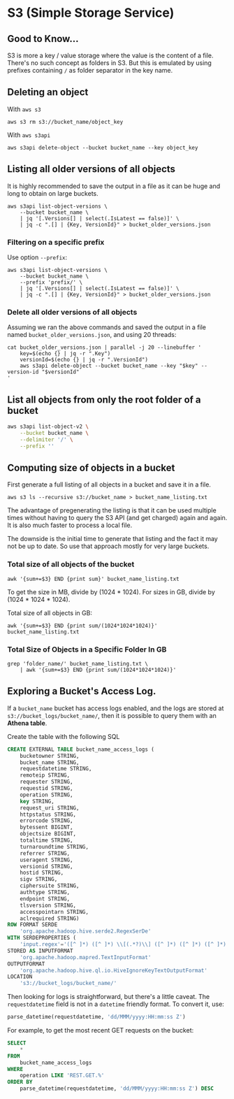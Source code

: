 # S3 (Simple Storage Service)
## Good to Know...
S3 is more a key / value storage where the value is the content of a file. 
There's no such concept as folders in S3. But this is emulated by using prefixes
containing `/` as folder separator in the key name.

## Deleting an object
With `aws s3`

```shell
aws s3 rm s3://bucket_name/object_key
```

With `aws s3api`

```shell
aws s3api delete-object --bucket bucket_name --key object_key
```

## Listing all older versions of all objects
It is highly recommended to save the output in a file as it can be huge and long
to obtain on large buckets.

```shell
aws s3api list-object-versions \
    --bucket bucket_name \
    | jq '[.Versions[] | select(.IsLatest == false)]' \
    | jq -c ".[] | {Key, VersionId}" > bucket_older_versions.json
```

### Filtering on a specific prefix

Use option `--prefix`:

```shell
aws s3api list-object-versions \
    --bucket bucket_name \
    --prefix 'prefix/' \
    | jq '[.Versions[] | select(.IsLatest == false)]' \
    | jq -c ".[] | {Key, VersionId}" > bucket_older_versions.json
```

### Delete all older versions of all objects
Assuming we ran the above commands and saved the output in a file named 
`bucket_older_versions.json`, and using 20 threads:

```shell
cat bucket_older_versions.json | parallel -j 20 --linebuffer '
    key=$(echo {} | jq -r ".Key")
    versionId=$(echo {} | jq -r ".VersionId")
    aws s3api delete-object --bucket bucket_name --key "$key" --version-id "$versionId"
'
```

## List all objects from only the root folder of a bucket
```bash
aws s3api list-object-v2 \
    --bucket bucket_name \
    --delimiter '/' \
    --prefix ''
```

## Computing size of objects in a bucket
First generate a full listing of all objects in a bucket and save it in a file.
```shell
aws s3 ls --recursive s3://bucket_name > bucket_name_listing.txt
```

The advantage of pregenerating the listing is that it can be used multiple times
without having to query the S3 API (and get charged) again and again. It is also
much faster to process a local file.

The downside is the initial time to generate that listing and the fact it may
not be up to date. So use that approach mostly for very large buckets.

### Total size of all objects of the bucket
```shell
awk '{sum+=$3} END {print sum}' bucket_name_listing.txt
```

To get the size in MB, divide by (1024 * 1024). For sizes in GB, divide by 
(1024 * 1024 * 1024).

Total size of all objects in GB:

```shell
awk '{sum+=$3} END {print sum/(1024*1024*1024)}' bucket_name_listing.txt
```

### Total Size of Objects in a Specific Folder In GB
```shell
grep 'folder_name/' bucket_name_listing.txt \
    | awk '{sum+=$3} END {print sum/(1024*1024*1024)}'
```

## Exploring a Bucket's Access Log.
If a `bucket_name` bucket has access logs enabled, and the logs are stored at
`s3://bucket_logs/bucket_name/`, then it is possible to query them with an
**Athena table**.

Create the table with the following SQL
```sql
CREATE EXTERNAL TABLE bucket_name_access_logs (
    bucketowner STRING, 
    bucket_name STRING, 
    requestdatetime STRING, 
    remoteip STRING, 
    requester STRING, 
    requestid STRING, 
    operation STRING, 
    key STRING, 
    request_uri STRING, 
    httpstatus STRING, 
    errorcode STRING, 
    bytessent BIGINT, 
    objectsize BIGINT, 
    totaltime STRING, 
    turnaroundtime STRING, 
    referrer STRING, 
    useragent STRING, 
    versionid STRING, 
    hostid STRING, 
    sigv STRING, 
    ciphersuite STRING, 
    authtype STRING, 
    endpoint STRING, 
    tlsversion STRING,
    accesspointarn STRING,
    aclrequired STRING)
ROW FORMAT SERDE 
    'org.apache.hadoop.hive.serde2.RegexSerDe' 
WITH SERDEPROPERTIES ( 
    'input.regex'='([^ ]*) ([^ ]*) \\[(.*?)\\] ([^ ]*) ([^ ]*) ([^ ]*) ([^ ]*) ([^ ]*) (\"[^\"]*\"|-) (-|[0-9]*) ([^ ]*) ([^ ]*) ([^ ]*) ([^ ]*) ([^ ]*) ([^ ]*) (\"[^\"]*\"|-) ([^ ]*)(?: ([^ ]*) ([^ ]*) ([^ ]*) ([^ ]*) ([^ ]*) ([^ ]*) ([^ ]*) ([^ ]*))?.*$') 
STORED AS INPUTFORMAT 
    'org.apache.hadoop.mapred.TextInputFormat' 
OUTPUTFORMAT 
    'org.apache.hadoop.hive.ql.io.HiveIgnoreKeyTextOutputFormat'
LOCATION
    's3://bucket_logs/bucket_name/'
 ```

Then looking for logs is straightforward, but there's a little caveat. The
`requestdatetime` field is not in a `datetime` friendly format. To convert it,
use:

```sql
parse_datetime(requestdatetime, 'dd/MMM/yyyy:HH:mm:ss Z')
```

For example, to get the most recent GET requests on the bucket:

```sql
SELECT 
    *
FROM
    bucket_name_access_logs 
WHERE 
    operation LIKE 'REST.GET.%'
ORDER BY
    parse_datetime(requestdatetime, 'dd/MMM/yyyy:HH:mm:ss Z') DESC
```
